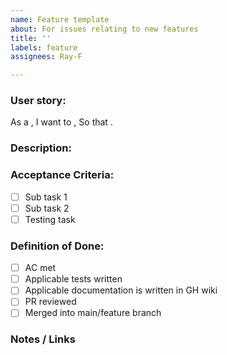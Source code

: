```yaml
---
name: Feature template
about: For issues relating to new features
title: ''
labels: feature
assignees: Ray-F

---
```


### User story:

As a **<user>**,
I want to **<unit of work>**,
So that **<context>**.

### Description:

### Acceptance Criteria:
- [ ] Sub task 1
- [ ] Sub task 2
- [ ] Testing task

### Definition of Done:
- [ ] AC met
- [ ] Applicable tests written
- [ ] Applicable documentation is written in GH wiki
- [ ] PR reviewed
- [ ] Merged into main/feature branch

### Notes / Links
